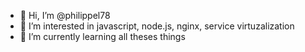 - 👋 Hi, I’m @philippel78
- 👀 I’m interested in javascript, node.js, nginx, service virtuzalization
- 🌱 I’m currently learning all theses things 


<!---
philippel78/philippel78 is a ✨ special ✨ repository because its `README.md` (this file) appears on your GitHub profile.
You can click the Preview link to take a look at your changes.
--->
